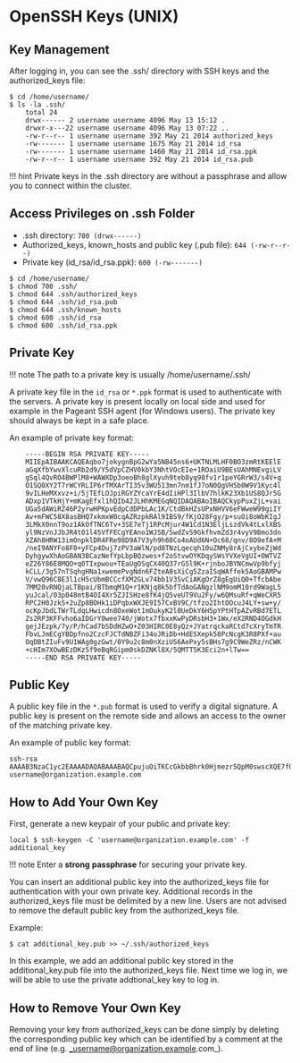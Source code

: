 # OpenSSH Keys (UNIX)

## Key Management

After logging in, you can see the .ssh/ directory with SSH keys and the authorized_keys file:

```console
$ cd /home/username/
$ ls -la .ssh/
    total 24
    drwx------ 2 username username 4096 May 13 15:12 .
    drwxr-x---22 username username 4096 May 13 07:22 ..
    -rw-r--r-- 1 username username 392 May 21 2014 authorized_keys
    -rw------- 1 username username 1675 May 21 2014 id_rsa
    -rw------- 1 username username 1460 May 21 2014 id_rsa.ppk
    -rw-r--r-- 1 username username 392 May 21 2014 id_rsa.pub
```

!!! hint
    Private keys in the .ssh directory are without a passphrase and allow you to connect within the cluster.

## Access Privileges on .ssh Folder

* .ssh directory: `700 (drwx------)`
* Authorized_keys, known_hosts and public key (.pub file): `644 (-rw-r--r--)`
* Private key (id_rsa/id_rsa.ppk): `600 (-rw-------)`

```console
$ cd /home/username/
$ chmod 700 .ssh/
$ chmod 644 .ssh/authorized_keys
$ chmod 644 .ssh/id_rsa.pub
$ chmod 644 .ssh/known_hosts
$ chmod 600 .ssh/id_rsa
$ chmod 600 .ssh/id_rsa.ppk
```

## Private Key

!!! note
    The path to a private key is usually /home/username/.ssh/

A private key file in the `id_rsa` or `*.ppk` format is used to authenticate with the servers. A private key is present locally on local side and used for example in the Pageant SSH agent (for Windows users). The private key should always be kept in a safe place.

An example of private key format:

```console
    -----BEGIN RSA PRIVATE KEY-----
    MIIEpAIBAAKCAQEAqbo7jokygnBpG2wYa5NB45ns6+UKTNLMLHF0BO3zmRtKEElE
    aGqXfbYwvXlcuRb2d9/Y5dVpCZHV0kbY3NhtVOcEIe+1ROaiU9BEsUAhMNEvgiLV
    gSql4QvRO4BWPlM8+WAWXDp3oeoBh8glXyuh9teb8yq98fv1r1peYGRrW3/s4V+q
    O1SQ0XY2T7rWCYRLIP6rTMXArTI35v3WU513mn7nm1fJ7oN0QgVH5b0W9V1Kyc4l
    9vILHeMXxvz+i/5jTEfLOJpiRGYZYcaYrE4dIiHPl3IlbV7hlkK23Xb1US8QJr5G
    ADxp1VTkHjY+mKagEfxl1hQIb42JLHhKMEGqNQIDAQABAoIBAQCkypPuxZjL+vai
    UGa5dAWiRZ46P2yrwHPKpvEdpCdDPbLAc1K/CtdBkHZsUPxNHVV6eFWweW99giIY
    Av+mFWC58X8asBHQ7xkmxW0cqAZRzpkRAl9IBS9/fKjO28Fgy/p+suOi8oWbKIgJ
    3LMkX0nnT9oz1AkOfTNC6Tv+3SE7eTj1RPcMjur4W1Cd1N3EljLszdVk4tLxlXBS
    yl9NzVnJJbJR4t01l45VfFECgYEAno1WJSB/SwdZvS9GkfhvmZd3r4vyV9Bmo3dn
    XZAh8HRW13imOnpklDR4FRe98D9A7V3yh9h60Co4oAUd6N+Oc68/qnv/8O9efA+M
    /neI9ANYFo8F0+yFCp4Duj7zPV3aWlN/pd8TNzLqecqh10uZNMy8rAjCxybeZjWd
    DyhgywXhAoGBAN3BCazNefYpLbpBQzwes+f2oStvwOYKDqySWsYVXeVgUI+OWTVZ
    eZ26Y86E8MQO+q0TIxpwou+TEaUgOSqCX40Q37rGSl9K+rjnboJBYNCmwVp9bfyj
    kCLL/3g57nTSqhgHNa1xwemePvgNdn6FZteA8sXiCg5ZzaISqWAffek5AoGBAMPw
    V/vwQ96C8E3l1cH5cUbmBCCcfXM2GLv74bb1V3SvCiAKgOrZ8gEgUiQ0+TfcbAbe
    7MM20vRNQjaLTBpai/BTbmqM1Q+r1KNjq8k5bfTdAoGANgzlNM9omM10rd9WagL5
    yuJcal/03p048mtB4OI4Xr5ZJISHze8fK4jQ5veUT9Vu2Fy/w6QMsuRf+qWeCXR5
    RPC2H0JzkS+2uZp8BOHk1iDPqbxWXJE9I57CxBV9C/tfzo2IhtOOcuJ4LY+sw+y/
    ocKpJbdLTWrTLdqLHwicdn8OxeWot1mOukyK2l0UeDkY6H5pYPtHTpAZvRBd7ETL
    Zs2RP3KFFvho6aIDGrY0wee740/jWotx7fbxxKwPyDRsbH3+1Wx/eX2RND4OGdkH
    gejJEzpk/7y/P/hCad7bSDdHZwO+Z03HIRC0E8yQz+JYatrqckaRCtd7cXryTmTR
    FbvLJmECgYBDpfno2CzcFJCTdNBZFi34oJRiDb+HdESXepk58PcNcgK3R8PXf+au
    OqDBtZIuFv9U1WAg0gzGwt/0Y9u2c8m0nXziUS6AePxy5sBHs7g9C9WeZRz/nCWK
    +cHIm7XOwBEzDKz5f9eBqRGipm0skDZNKl8X/5QMTT5K3Eci2n+lTw==
    -----END RSA PRIVATE KEY-----
```

## Public Key

A public key file in the `*.pub` format is used to verify a digital signature. A public key is present on the remote side and allows an access to the owner of the matching private key.

An example of public key format:

```console
ssh-rsa AAAAB3NzaC1yc2EAAAADAQABAAABAQCpujuOiTKCcGkbbBhrk0Hjmezr5QpM0swscXQE7fOZG0oQSURoapd9tjC9eVy5FvZ339jl1WkJkdXSRtjc2G1U5wQh77VE5qJT0ESxQCEw0S+CItWBKqXhC9E7gFY+UyP5YBZcOneh6gGHyCVfK6H215vzKr3x+/WvWl5gZGtbf+zhX6o4RJDRdjZPutYJhEsg/qtMxcCtMjfm/dZTnXeafuebV8nug3RCBUflvRb1XUrJuiX28gsd4xfG/P6L/mNMR8s4kmJEZhlhxpj8Th0iIc+XciVtXuGWQrbddcVRLxAmvkYAPGnVVOQeNj69pqAR/GXaFAhvjYkseEowQao1 username@organization.example.com
```

## How to Add Your Own Key

First, generate a new keypair of your public and private key:

```console
local $ ssh-keygen -C 'username@organization.example.com' -f additional_key
```

!!! note
    Enter a **strong** **passphrase** for securing your private key.

You can insert an additional public key into the authorized_keys file for authentication with your own private key. Additional records in the authorized_keys file must be delimited by a new line. Users are not advised to remove the default public key from the authorized_keys file.

Example:

```console
$ cat additional_key.pub >> ~/.ssh/authorized_keys
```

In this example, we add an additional public key stored in the additional_key.pub file into the authorized_keys file. Next time we log in, we will be able to use the private addtional_key key to log in.

## How to Remove Your Own Key

Removing your key from authorized_keys can be done simply by deleting the corresponding public key which can be identified by a comment at the end of line (e.g. _username@organization.example.com_).
